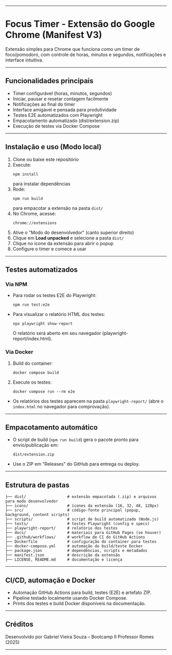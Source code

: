 ***

# Focus Timer - Extensão do Google Chrome (Manifest V3)

Extensão simples para Chrome que funciona como um timer de foco/pomodoro, com controle de horas, minutos e segundos, notificações e interface intuitiva.

***

## Funcionalidades principais

- Timer configurável (horas, minutos, segundos)
- Iniciar, pausar e resetar contagem facilmente
- Notificações ao final do timer
- Interface amigável e pensada para produtividade
- Testes E2E automatizados com Playwright
- Empacotamento automatizado (dist/extension.zip)
- Execução de testes via Docker Compose

***

## Instalação e uso (Modo local)

1. Clone ou baixe este repositório
2. Execute:
   ```
   npm install
   ```
   para instalar dependências
3. Rode:
   ```
   npm run build
   ```
   para empacotar a extensão na pasta `dist/`
4. No Chrome, acesse:
   ```
   chrome://extensions
   ```
5. Ative o "Modo do desenvolvedor" (canto superior direito)
6. Clique em **Load unpacked** e selecione a pasta `dist/`
7. Clique no ícone da extensão para abrir o popup
8. Configure o timer e comece a usar

***

## Testes automatizados

### Via NPM

- Para rodar os testes E2E do Playwright:
  ```
  npm run test:e2e
  ```

- Para visualizar o relatório HTML dos testes:
  ```
  npx playwright show-report
  ```
  O relatório será aberto em seu navegador (playwright-report/index.html).

### Via Docker

1. Build do container:
   ```
   docker compose build
   ```
2. Execute os testes:
   ```
   docker compose run --rm e2e
   ```
- Os relatórios dos testes aparecem na pasta `playwright-report/` (abre o `index.html` no navegador para comprovação).

***

## Empacotamento automático

- O script de build (`npm run build`) gera o pacote pronto para envio/publicação em:
  ```
  dist/extension.zip
  ```
- Use o ZIP em "Releases" do GitHub para entrega ou deploy.

***

## Estrutura de pastas

```
├── dist/                  # extensão empacotada (.zip) e arquivos para modo desenvolvedor
├── icons/                 # ícones da extensão (16, 32, 48, 128px)
├── src/                   # código-fonte principal (popup, background, content scripts)
├── scripts/               # script de build automatizado (Node.js)
├── tests/                 # testes Playwright (config e specs)
├── playwright-report/     # relatório dos testes
├── docs/                  # materiais para GitHub Pages (se houver)
├── .github/workflows/     # workflow de CI do GitHub Actions
├── Dockerfile             # configuração do container para testes
├── docker-compose.yml     # automação do build/teste Docker
├── package.json           # dependências, scripts e metadados
├── manifest.json          # descrição da extensão
├── LICENSE, README.md     # documentação e licença
```

***

## CI/CD, automação e Docker

- Automação GitHub Actions para build, testes (E2E) e artefato ZIP.
- Pipeline testado localmente usando Docker Compose.
- Prints dos testes e build Docker disponíveis na documentação.

***

## Créditos

Desenvolvido por Gabriel Vieira Souza – Bootcamp II Professor Romes (2025)

***
